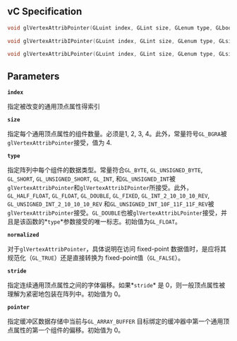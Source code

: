 ## vC Specification

```c
void glVertexAttribPointer(GLuint index, GLint size, GLenum type, GLboolean normalized, GLsizei stride, const void * pointer);
 
void glVertexAttribIPointer(GLuint index, GLint size, GLenum type, GLsizei stride, const void * pointer);
 
void glVertexAttribLPointer(GLuint index, GLint size, GLenum type, GLsizei stride, const void * pointer);
```

## Parameters

**`index`**

指定被改变的通用顶点属性得索引

**`size`**

指定每个通用顶点属性的组件数量。必须是1, 2, 3, 4。此外，常量符号`GL_BGRA`被`glVertexAttribPointer`接受，值为 4.

**`type`**

指定阵列中每个组件的数据类型。常量符合`GL_BYTE`, `GL_UNSIGNED_BYTE`, `GL_SHORT`, `GL_UNSIGNED_SHORT`, `GL_INT`, 和`GL_UNSIGNED_INT`被`glVertexAttribPointer`和`glVertexAttribIPointer`所接受。此外，`GL_HALF_FLOAT`, `GL_FLOAT`, `GL_DOUBLE`, `GL_FIXED`, `GL_INT_2_10_10_10_REV`, `GL_UNSIGNED_INT_2_10_10_10_REV` 和`GL_UNSIGNED_INT_10F_11F_11F_REV`被`glVertexAttribPointer`接受。`GL_DOUBLE`也被`glVertexAttribLPointer`接受，并且是该函数的*`type`*参数接受的唯一标志。初始值为`GL_FLOAT`。

**`normalized`**

对于`glVertexAttribPointer`，具体说明在访问 fixed-point 数据值时，是应将其规范化（`GL_TRUE`）还是直接转换为 fixed-point值（`GL_FALSE`）。

**`stride`**

指定连续通用顶点属性之间的字体偏移。如果*`stride`* 是 0，则一般顶点属性被理解为紧密地包装在阵列中。初始值为 0。

**`pointer`**

指定缓冲区数据存储中当前与`GL_ARRAY_BUFFER` 目标绑定的缓冲器中第一个通用顶点属性的第一个组件的偏移。初始值为 0。


